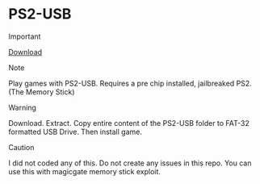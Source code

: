 # PS2-USB
> [!IMPORTANT]
> <a href="https://github.com/ny4rlk0/PS2-USB/releases/download/PS2-USB-Download/PS2-USB.7z">Download</a>

> [!NOTE]
> Play games with PS2-USB. Requires a pre chip installed, jailbreaked PS2.(The Memory Stick)

> [!WARNING]
>Download. Extract. Copy entire content of the PS2-USB folder to FAT-32 formatted USB Drive. Then install game.

> [!CAUTION]
> I did not coded any of this. Do not create any issues in this repo. You can use this with magicgate memory stick exploit.
